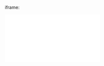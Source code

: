 iframe:
<iframe src=”linktodata” frameborder=”0” width=”500” scrolling=“no”> <iframe>
tip: The <iframe> tag specifies an inline frame.
An inline frame is used to embed another document within the current HTML document.
iframe is Primarily used to include resources from other domains or subdomains but can be used to include content from the same domain as well. The <iframe>'s strength is that the embedded code is 'live' i.e. dynamic and can communicate with the parent document.
